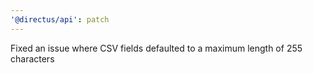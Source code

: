 ```yaml
---
'@directus/api': patch
---
```


Fixed an issue where CSV fields defaulted to a maximum length of 255 characters
